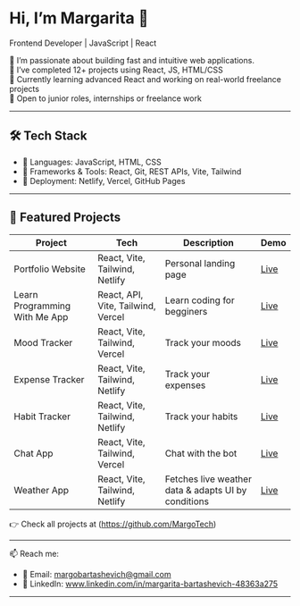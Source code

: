 # Hi, I’m Margarita 👋  
Frontend Developer | JavaScript | React

🚀 I’m passionate about building fast and intuitive web applications.  
📌 I’ve completed 12+ projects using React, JS, HTML/CSS  
🌱 Currently learning advanced React and working on real-world freelance projects  
💼 Open to junior roles, internships or freelance work  

---

## 🛠 Tech Stack
- 🔹 Languages: JavaScript, HTML, CSS
- 🔹 Frameworks & Tools: React, Git, REST APIs, Vite, Tailwind
- 🔹 Deployment: Netlify, Vercel, GitHub Pages

---

## 📌 Featured Projects

| Project | Tech | Description | Demo |
|--------|------|-------------|------|
| Portfolio Website | React, Vite, Tailwind, Netlify| Personal landing page | [Live](https://68975764d151db1d0c3e6efd--portfolio-margo.netlify.app/) |
| Learn Programming With Me App | React, API,  Vite, Tailwind, Vercel | Learn coding for begginers | [Live](https://study-programming-with-me-app.vercel.app) |
| Mood Tracker | React, Vite, Tailwind, Vercel | Track your moods | [Live](https://mood-tracker-app-kohl.vercel.app) |
| Expense Tracker | React, Vite, Tailwind, Netlify | Track your expenses | [Live](https://6875056c6f686197f3125742--expencse-tracker.netlify.app/) |
| Habit Tracker | React, Vite, Tailwind, Netlify | Track your habits | [Live](https://68a46afceb747d1556d785d8--habit-tracker-app-margo.netlify.app/) |
| Chat App | React, Vite, Tailwind, Vercel | Chat with the bot| [Live](https://app-chat-liard.vercel.app) |
| Weather App | React, Vite, Tailwind, Netlify | Fetches live weather data & adapts UI by conditions | [Live](https://6875043a17175878b5ab9ead--forecast-tracker.netlify.app/) |

👉 Check all projects at (https://github.com/MargoTech)

---

📫 Reach me:
- 📧 Email: margobartashevich@gmail.com  
- 💼 LinkedIn: www.linkedin.com/in/margarita-bartashevich-48363a275

---
